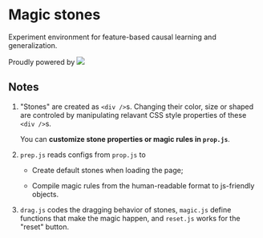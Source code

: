 # Magic stones

Experiment environment for feature-based causal learning and generalization.

Proudly powered by [<img src="http://vanilla-js.com/assets/button.png">](http://vanilla-js.com)

## Notes

1. "Stones" are created as `<div />`s. Changing their color, size or shaped are controled by manipulating relavant CSS style properties of these `<div />`s.

    You can **customize stone properties or magic rules in `prop.js`**.

2. `prep.js` reads configs from `prop.js` to

    - Create default stones when loading the page;

    - Compile magic rules from the human-readable format to js-friendly objects.

3. `drag.js` codes the dragging behavior of stones, `magic.js` define functions that make the magic happen, and `reset.js` works for the "reset" button.
